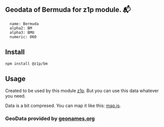 
## Geodata of Bermuda for z1p module. :mailbox_with_mail:

```
  name: Bermuda
  alpha2: BM
  alpha3: BMU
  numeric: 060
```

## Install

```
npm install @z1p/bm
```

## Usage

Created to be used by this module [z1p](https://github.com/vzhufk/z1p).
But you can use this data whatever you need.

Data is a bit compresed. You can map it like this: [map.js](https://github.com/vzhufk/z1p/blob/master/src/map.js).

### GeoData provided by **[geonames.org](http://www.geonames.org/)**
